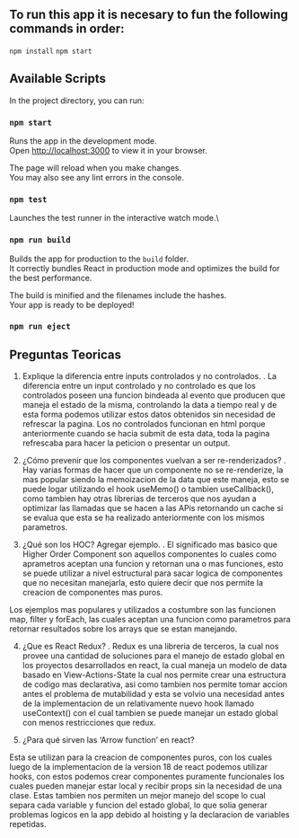 
## To run this app it is necesary to fun the following commands in order:

`npm install`
`npm start`


## Available Scripts

In the project directory, you can run:

### `npm start`

Runs the app in the development mode.\
Open [http://localhost:3000](http://localhost:3000) to view it in your browser.

The page will reload when you make changes.\
You may also see any lint errors in the console.

### `npm test`

Launches the test runner in the interactive watch mode.\

### `npm run build`

Builds the app for production to the `build` folder.\
It correctly bundles React in production mode and optimizes the build for the best performance.

The build is minified and the filenames include the hashes.\
Your app is ready to be deployed!

### `npm run eject`

## Preguntas Teoricas

1. Explique la diferencia entre inputs controlados y no controlados.
.
  La diferencia entre un input controlado y no controlado es que los controlados poseen una funcion bindeada al evento que producen que maneja el estado de la misma, controlando la data a tiempo real y de esta forma podemos utilizar estos datos obtenidos sin necesidad de refrescar la pagina. Los no controlados funcionan en html porque anteriormente cuando se hacia submit de esta data, toda la pagina refrescaba para hacer la peticion o presentar un output.

2. ¿Cómo prevenir que los componentes vuelvan a ser re-renderizados?
.
  Hay varias formas de hacer que un componente no se re-renderize, la mas popular siendo la memoizacion de la data que este maneja, esto se puede logar utilizando el hook useMemo() o tambien useCallback(), como tambien hay otras librerias de terceros que nos ayudan a optimizar las llamadas que se hacen a las APis retornando un cache si se evalua que esta se ha realizado anteriormente con los mismos parametros.

3. ¿Qué son los HOC? Agregar ejemplo.
.
  El significado mas basico que Higher Order Component son aquellos componentes lo cuales como aprametros aceptan una funcion y retornan una o mas funciones, esto se puede utilizar a nivel estructural para sacar logica de componentes que no necesitan manejarla, esto quiere decir que nos permite la creacion de componentes mas puros.

  Los ejemplos mas populares y utilizados a costumbre son las funcionen map, filter y forEach, las cuales aceptan una funcion como parametros para retornar resultados sobre los arrays que se estan manejando.


4. ¿Que es React Redux?
. 
  Redux es una libreria de terceros, la cual nos provee una cantidad de soluciones para el manejo de estado global en los proyectos desarrollados en react, la cual maneja un modelo de data basado en View-Actions-State la cual nos permite crear una estructura de codigo mas declarativa, asi como tambien nos permite tomar accion antes el problema de mutabilidad y esta se volvio una necesidad antes de la implementacion de un relativamente nuevo hook llamado useContext() con el cual tambien se puede manejar un estado global con menos restricciones que redux.

5. ¿Para qué sirven las ‘Arrow function’ en react?

Esta se utilizan para la creacion de componentes puros, con los cuales luego de la implementacion de la version 18 de react podemos utilizar hooks, con estos podemos crear componentes puramente funcionales los cuales pueden manejar estar local y recibir props sin la necesidad de una clase. Estas tambien nos permiten un mejor manejo del scope lo cual separa cada variable y funcion del estado global, lo que solia generar problemas logicos en la app debido al hoisting y la declaracion de variables repetidas. 